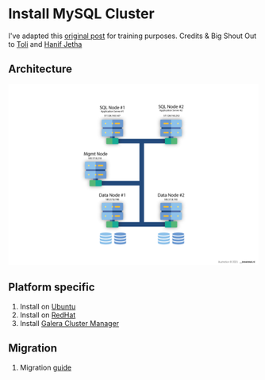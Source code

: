 # Install MySQL Cluster 


I've adapted this [original post](https://www.digitalocean.com/community/tutorials/how-to-create-a-multi-node-mysql-cluster-on-ubuntu-18-04#step-1-—-installing-and-configuring-the-cluster-manager) for training purposes. Credits & Big Shout Out to [Toli](https://www.digitalocean.com/community/users/tollodim) and [Hanif Jetha](https://www.digitalocean.com/community/users/hjet)

## Architecture
<img src="architecture.png">

## Platform specific
1. Install on [Ubuntu](./README-ubuntu.md)
2. Install on [RedHat](./README-redhat.md)
3. Install [Galera Cluster Manager](./README-galera.md)

## Migration
1. Migration [guide](./README-migration.md)